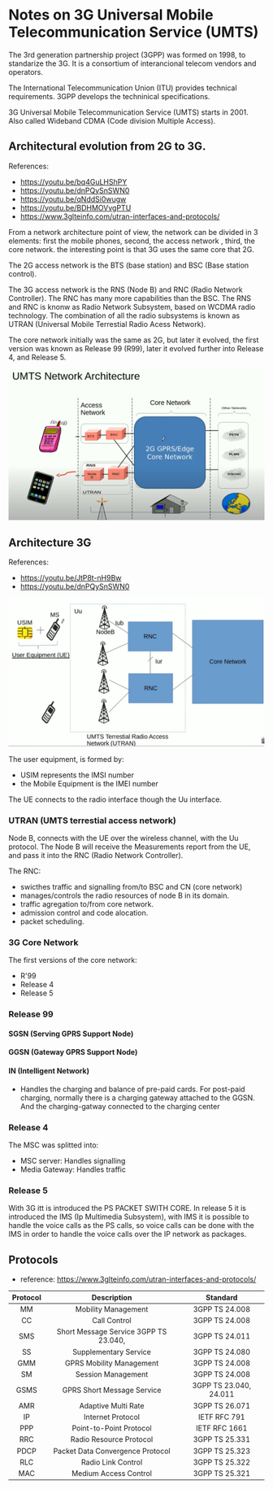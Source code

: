 # Notes on 3G Universal Mobile Telecommunication Service  (UMTS)


The 3rd generation partnership project (3GPP) was formed on 1998, to standarize the 3G. It is a consortium of interancional telecom vendors and operators. 

The International Telecommunication Union (ITU) provides technical requirements. 3GPP develops the techninical specifications. 

3G Universal Mobile Telecommunication Service (UMTS) starts in 2001. Also called Wideband CDMA (Code division Multiple Access). 

## Architectural evolution from 2G to 3G. 

References:
 - https://youtu.be/bq4GuLHShPY
 - https://youtu.be/dnPQySnSWN0
 - https://youtu.be/qNddSi0wugw
 - https://youtu.be/BDHMOVvgPTU
 - https://www.3glteinfo.com/utran-interfaces-and-protocols/

From a network architecture point of view, the network can be divided in 3 elements: first the mobile phones, second, the access network , third, the core network. 
the interesting point is that 3G uses the same core that 2G. 

The 2G access network is the BTS (base station) and BSC (Base station control).

The 3G access network is the RNS (Node B) and RNC (Radio Network Controller). The RNC has many more capabilities than the BSC. The RNS and RNC is knonw as Radio Network Subsystem, based on WCDMA radio technology. The combination of all the radio subsystems is known as UTRAN (Universal Mobile Terrestial Radio Acess Network). 

The core network initially was the same as 2G, but later it evolved, the first version was known as Release 99 (R99), later it evolved further into Release 4, and Release 5. 

![2g_to_3g_architecture](https://github.com/sergiocollado/potpourri/blob/master/Notes_on_protocols/Images_mobile_communication/UMTS_architecture_2g_to_3g.PNG)


## Architecture 3G

References:
 - https://youtu.be/JtP8t-nH9Bw
 - https://youtu.be/dnPQySnSWN0

![3g_architecture](https://github.com/sergiocollado/potpourri/blob/master/Notes_on_protocols/Images_mobile_communication/3G_UMTS_architecture.PNG)

The user equipment, is formed by: 
 - USIM represents the IMSI number
 - the Mobile Equipment is the IMEI number

The UE connects to the radio interface though the Uu interface. 

### UTRAN (UMTS terrestial access network)

Node B, connects with the UE over the wireless channel, with the Uu protocol. The Node B will receive the Measurements report from the UE, and pass it into the RNC (Radio Network Controller). 

The RNC: 
 - swicthes traffic and signalling from/to BSC and CN (core network)
 - manages/controls the radio resources of node B in its domain.
 - traffic agregation to/from core network.
 - admission control and code alocation.
 - packet scheduling.

### 3G Core Network

The first versions of the core network: 
 - R'99
 - Release 4
 - Release 5

### Release 99

#### SGSN (Serving GPRS Support Node)

#### GGSN (Gateway GPRS Support Node)

#### IN (Intelligent Network)
 - Handles the charging and balance of pre-paid cards. For post-paid charging, normally there is a charging gateway attached to the GGSN. And the charging-gatway connected to the charging center


### Release 4

The MSC was splitted into: 
 - MSC server: Handles signalling
 - Media Gateway: Handles traffic

### Release 5

With 3G itt is introduced the PS PACKET SWITH CORE. In release 5 it is introduced the IMS (Ip Multimedia Subsystem), with IMS it is possible to handle the voice calls as the PS calls, so voice calls can be done with the IMS in order to handle the voice calls over the IP network as packages. 



## Protocols

 - reference: https://www.3glteinfo.com/utran-interfaces-and-protocols/

| Protocol|	Description|	Standard|
| :------: |  :------: | :------: |
|MM|	Mobility Management|	3GPP TS 24.008|
|CC	|Call Control|	3GPP TS 24.008|
|SMS|	Short Message Service	3GPP TS 23.040,| 3GPP TS 24.011|
|SS|	Supplementary Service	|3GPP TS 24.080|
|GMM	|GPRS Mobility Management|	3GPP TS 24.008|
|SM	|Session Management	|3GPP TS 24.008|
|GSMS	|GPRS Short Message Service	|3GPP TS 23.040, 24.011|
|AMR|	Adaptive Multi Rate|	3GPP TS 26.071|
|IP|	Internet Protocol	|IETF RFC 791|
|PPP|	Point-to-Point Protocol	|IETF RFC 1661|
|RRC	|Radio Resource Protocol	|3GPP TS 25.331|
|PDCP	|Packet Data Convergence Protocol|	3GPP TS 25.323|
|RLC|	Radio Link Control	|3GPP TS 25.322|
|MAC|	Medium Access Control	|3GPP TS 25.321|


